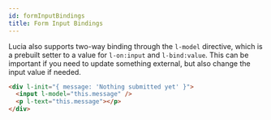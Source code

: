 ```yaml
---
id: formInputBindings
title: Form Input Bindings
---
```


Lucia also supports two-way binding through the `l-model` directive, which is a prebuilt setter to a value for `l-on:input` and `l-bind:value`. This can be important if you need to update something external, but also change the input value if needed.

```html
<div l-init="{ message: 'Nothing submitted yet' }">
  <input l-model="this.message" />
  <p l-text="this.message"></p>
</div>
```
